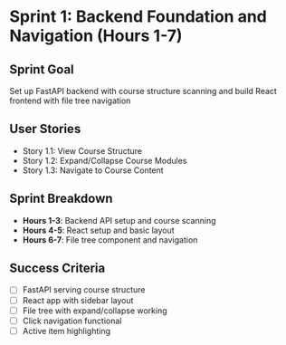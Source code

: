 # Sprint 1: Backend Foundation and Navigation (Hours 1-7)

## Sprint Goal
Set up FastAPI backend with course structure scanning and build React frontend with file tree navigation

## User Stories
- Story 1.1: View Course Structure
- Story 1.2: Expand/Collapse Course Modules
- Story 1.3: Navigate to Course Content

## Sprint Breakdown
- **Hours 1-3**: Backend API setup and course scanning
- **Hours 4-5**: React setup and basic layout
- **Hours 6-7**: File tree component and navigation

## Success Criteria
- [ ] FastAPI serving course structure
- [ ] React app with sidebar layout
- [ ] File tree with expand/collapse working
- [ ] Click navigation functional
- [ ] Active item highlighting